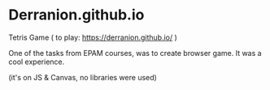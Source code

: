 # Derranion.github.io
Tetris Game ( to play: https://derranion.github.io/ )

One of the tasks from EPAM courses, was to create browser game.
It was a cool experience.

(it's on JS & Canvas, no libraries were used)
